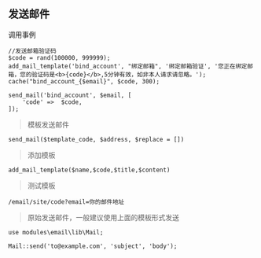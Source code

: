 

## 发送邮件

调用事例

~~~
//发送邮箱验证码
$code = rand(100000, 999999); 
add_mail_template('bind_account', "绑定邮箱", '绑定邮箱验证', '您正在绑定邮箱，您的验证码是<b>{code}</b>,5分钟有效，如非本人请求请忽略。');
cache("bind_account_{$email}", $code, 300);

send_mail('bind_account', $email, [
    'code' =>  $code,
]); 
~~~

> 模板发送邮件

~~~
send_mail($template_code, $address, $replace = [])
~~~

> 添加模板

~~~
add_mail_template($name,$code,$title,$content)
~~~

> 测试模板

~~~
/email/site/code?email=你的邮件地址
~~~




> 原始发送邮件，一般建议使用上面的模板形式发送

~~~
use modules\email\lib\Mail;

Mail::send('to@example.com', 'subject', 'body');
~~~


